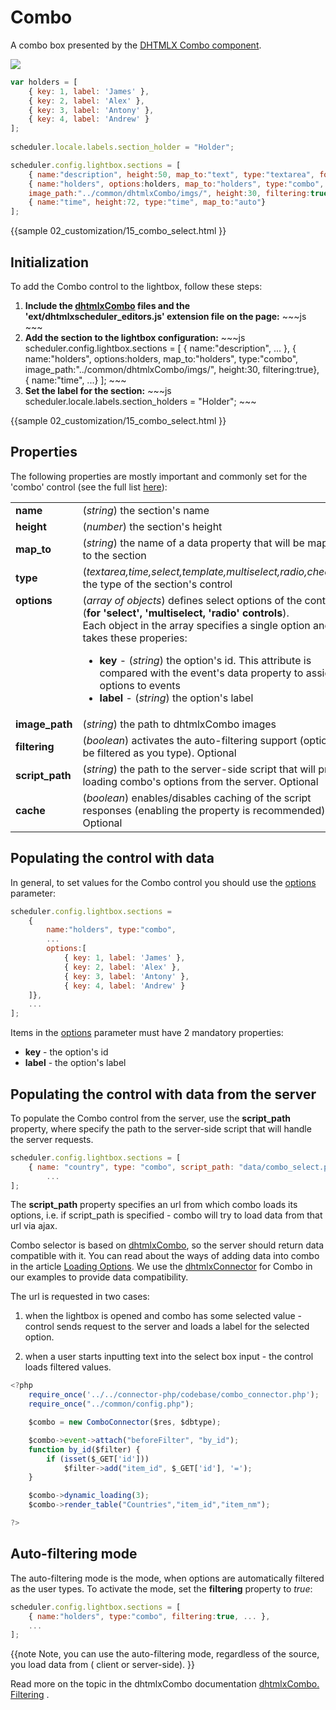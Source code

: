  Combo
==============

A combo box presented by the <a href="http://docs.dhtmlx.com/doku.php?id=dhtmlxcombo:toc">DHTMLX Combo component</a>.

<img src="combo_editor.png"/>

~~~js
var holders = [
	{ key: 1, label: 'James' },
    { key: 2, label: 'Alex' },
    { key: 3, label: 'Antony' },
    { key: 4, label: 'Andrew' }
];
            
scheduler.locale.labels.section_holder = "Holder";

scheduler.config.lightbox.sections = [
	{ name:"description", height:50, map_to:"text", type:"textarea", focus:true },
	{ name:"holders", options:holders, map_to:"holders", type:"combo", 
    image_path:"../common/dhtmlxCombo/imgs/", height:30, filtering:true},
	{ name:"time", height:72, type:"time", map_to:"auto"}
];
~~~ 

{{sample
	02_customization/15_combo_select.html
}}


Initialization
-----------------------
To add the Combo control to the lightbox, follow these steps:

<ol>
	<li><b>Include the <a href="http://docs.dhtmlx.com/doku.php?id=dhtmlxcombo:toc">dhtmlxCombo</a> files and the 'ext/dhtmlxscheduler_editors.js' extension file on the page:</b>
~~~js
<script src="../codebase/dhtmlxscheduler.js" ...></script>
<link rel="stylesheet" href="../codebase/dhtmlxscheduler.css" ...>

<script src="../codebase/ext/dhtmlxscheduler_editors.js" ...></script>

<link rel="stylesheet" href="common/dhtmlxCombo/dhtmlxcombo.css" ..>
<script src="common/dhtmlxCombo/dhtmlxcombo.js" ...></script>
~~~
    </li>
    <li><b>Add the section to the lightbox configuration:</b>
~~~js
scheduler.config.lightbox.sections = [
	{ name:"description", ... },
	{ name:"holders", options:holders, map_to:"holders", type:"combo", 
    image_path:"../common/dhtmlxCombo/imgs/", height:30, filtering:true},
	{ name:"time", ...}
];
~~~
	</li>
    <li><b>Set the label for the section:</b>
~~~js
scheduler.locale.labels.section_holders = "Holder";
~~~
	</li>
</ol>

        

{{sample
	02_customization/15_combo_select.html
}}

Properties
---------------------------------------------

The following properties are mostly important and commonly set for the 'combo' control (see the full list <a href="api/scheduler_lightbox_config.md">here</a>):

<table class="webixdoc_links">
	<tbody>
    	<tr>
			<td class="webixdoc_links0"><b>name</b></td>
			<td>(<i>string</i>) the section's name </td>
		</tr>
        <tr>
			<td class="webixdoc_links0"><b>height</b></td>
			<td>(<i>number</i>) the section's height</td>
		</tr>
        <tr>
			<td class="webixdoc_links0"><b>map_to</b></td>
			<td>(<i>string</i>) the name of a data property that will be mapped to the section</td>
		</tr>
        <tr>
			<td class="webixdoc_links0"><b>type</b></td>
			<td>(<i>textarea,time,select,template,multiselect,radio,checkbox</i>) the type of the section's control</td>
		</tr>
        <tr>
			<td class="webixdoc_links0"  style="vertical-align: top;"><b>options</b></td>
			<td>(<i>array of objects</i>) defines select options of the control (<b>for 'select', 'multiselect, 'radio' controls</b>).<br> Each object in the array specifies a single option and takes these properies:
            	<ul>
					<li><b>key</b> -   (<i>string</i>) the option's id. This attribute is compared with the event's data property to assign options to events</li>
					<li><b>label</b> -   (<i>string</i>) the option's label</li>
			</ul>
             </td>
		</tr>
        <tr>
			<td class="webixdoc_links0"><b>image_path</b></td>
			<td>(<i>string</i>) the path to dhtmlxCombo images</td>
		</tr>
        <tr>
			<td class="webixdoc_links0"><b>filtering</b></td>
			<td>(<i>boolean</i>) activates the auto-filtering support (options will be filtered as you type). Optional</td>
		</tr>
        <tr>
			<td class="webixdoc_links0"><b>script_path</b></td>
			<td>(<i>string</i>) the path to the server-side script that will provide loading combo's options from the server. Optional</td>
		</tr>
        <tr>
			<td class="webixdoc_links0"><b>cache</b></td>
			<td>(<i>boolean</i>) enables/disables caching of the script responses (enabling the property is recommended). Optional</td>
		</tr>
    </tbody>
</table>



Populating the control with data
-------------------------------------------

In general, to set values for the Combo control you should use the [options](api/scheduler_lightbox_config.md) parameter:

~~~js
scheduler.config.lightbox.sections = 
	{ 
    	name:"holders", type:"combo", 
        ...
    	options:[
			{ key: 1, label: 'James' },
    		{ key: 2, label: 'Alex' },
    		{ key: 3, label: 'Antony' },
    		{ key: 4, label: 'Andrew' }
	]},
    ...
];
~~~

Items in the  [options](api/scheduler_lightbox_config.md) parameter must have 2 mandatory properties:

- **key** - the option's id
- **label** - the option's label

Populating the control with data from the server
-----------------------------------------------
To populate the Combo control from the server, use the **script_path** property, where specify the path to the server-side script that will 
handle the server requests.

~~~js
scheduler.config.lightbox.sections = [
	{ name: "country", type: "combo", script_path: "data/combo_select.php", ... },
		...
];
~~~

The **script_path** property specifies an url from which combo loads its options, i.e. if script_path is specified - combo will try to load data from that url via ajax.

Combo selector is based on [dhtmlxCombo](http://docs.dhtmlx.com/combo__index.html), so the server should return data compatible with it.
You can read about the ways of adding data into combo in the article [Loading Options](http://docs.dhtmlx.com/combo__adding_options.html). 
We use the [dhtmlxConnector](http://docs.dhtmlx.com/connector__php__combo.html) for Combo in our examples to provide data compatibility.  

The url is requested in two cases:

1) when the lightbox is opened and combo has some selected value - control sends request to the server and loads a label for the selected option.

2) when a user starts inputting text into the select box input - the control loads filtered values.

~~~js
<?php
	require_once('../../connector-php/codebase/combo_connector.php');
	require_once("../common/config.php");

	$combo = new ComboConnector($res, $dbtype);

	$combo->event->attach("beforeFilter", "by_id");
	function by_id($filter) {
		if (isset($_GET['id']))
			$filter->add("item_id", $_GET['id'], '=');
	}	

	$combo->dynamic_loading(3);
	$combo->render_table("Countries","item_id","item_nm");

?>
~~~

Auto-filtering mode
--------------------------
The auto-filtering mode is the mode, when options are automatically filtered as the user types. To activate the mode, 
set the **filtering** property to *true*:

~~~js
scheduler.config.lightbox.sections = [
	{ name:"holders", type:"combo", filtering:true, ... },
    ...
];
~~~
{{note
Note, you can use the auto-filtering mode, regardless of the source, you load data from ( client or server-side).
}}


Read more on the topic in the dhtmlxCombo documentation <a href="http://docs.dhtmlx.com/doku.php?id=dhtmlxcombo:filtering">dhtmlxCombo. Filtering</a> .
